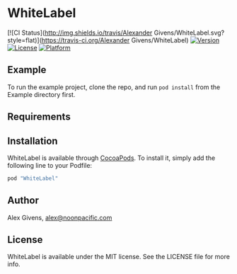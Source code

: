 # WhiteLabel

[![CI Status](http://img.shields.io/travis/Alexander Givens/WhiteLabel.svg?style=flat)](https://travis-ci.org/Alexander Givens/WhiteLabel)
[![Version](https://img.shields.io/cocoapods/v/WhiteLabel.svg?style=flat)](http://cocoapods.org/pods/WhiteLabel)
[![License](https://img.shields.io/cocoapods/l/WhiteLabel.svg?style=flat)](http://cocoapods.org/pods/WhiteLabel)
[![Platform](https://img.shields.io/cocoapods/p/WhiteLabel.svg?style=flat)](http://cocoapods.org/pods/WhiteLabel)

## Example

To run the example project, clone the repo, and run `pod install` from the Example directory first.

## Requirements

## Installation

WhiteLabel is available through [CocoaPods](http://cocoapods.org). To install
it, simply add the following line to your Podfile:

```ruby
pod "WhiteLabel"
```

## Author

Alex Givens, alex@noonpacific.com

## License

WhiteLabel is available under the MIT license. See the LICENSE file for more info.

